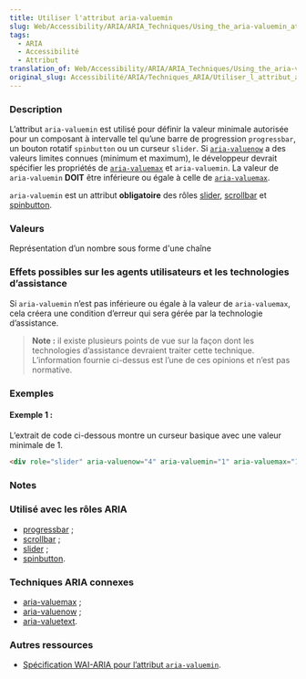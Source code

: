 ```yaml
---
title: Utiliser l'attribut aria-valuemin
slug: Web/Accessibility/ARIA/ARIA_Techniques/Using_the_aria-valuemin_attribute
tags:
  - ARIA
  - Accessibilité
  - Attribut
translation_of: Web/Accessibility/ARIA/ARIA_Techniques/Using_the_aria-valuemin_attribute
original_slug: Accessibilité/ARIA/Techniques_ARIA/Utiliser_l_attribut_aria-valuemin
---
```

### Description

L’attribut `aria-valuemin` est utilisé pour définir la valeur minimale autorisée pour un composant à intervalle tel qu’une barre de progression `progressbar`, un bouton rotatif `spinbutton` ou un curseur `slider`. Si [`aria-valuenow`](/fr/Accessibilité/ARIA/Techniques_ARIA/Utiliser_l_attribut_aria-valuenow) a des valeurs limites connues (minimum et maximum), le développeur devrait spécifier les propriétés de [`aria-valuemax`](/fr/Accessibilité/ARIA/Techniques_ARIA/Utiliser_l_attribut_aria-valuemax) et `aria-valuemin`. La valeur de `aria-valuemin` **DOIT** être inférieure ou égale à celle de [`aria-valuemax`](/fr/Accessibilité/ARIA/Techniques_ARIA/Utiliser_l_attribut_aria-valuemax).

`aria-valuemin` est un attribut **obligatoire** des rôles [slider](/fr/Accessibilité/ARIA/Techniques_ARIA/Utiliser_le_rôle_slider), [scrollbar](/fr/Accessibilité/ARIA/Techniques_ARIA/Utiliser_le_rôle_scrollbar) et [spinbutton](/fr/Accessibilité/ARIA/Techniques_ARIA/Utiliser_le_rôle_spinbutton).

### Valeurs

Représentation d’un nombre sous forme d'une chaîne

### Effets possibles sur les agents utilisateurs et les technologies d’assistance

Si `aria-valuemin` n’est pas inférieure ou égale à la valeur de `aria-valuemax`, cela créera une condition d’erreur qui sera gérée par la technologie d’assistance.

> **Note :** il existe plusieurs points de vue sur la façon dont les technologies d’assistance devraient traiter cette technique. L’information fournie ci-dessus est l’une de ces opinions et n’est pas normative.

### Exemples

#### Exemple 1&nbsp;:

L’extrait de code ci-dessous montre un curseur basique avec une valeur minimale de 1.

```html
<div role="slider" aria-valuenow="4" aria-valuemin="1" aria-valuemax="10">
```

### Notes

### Utilisé avec les rôles ARIA

- [progressbar](/fr/Accessibilité/ARIA/Techniques_ARIA/Utiliser_le_rôle_progressbar) ;
- [scrollbar](/fr/Accessibilité/ARIA/Techniques_ARIA/Utiliser_le_rôle_scrollbar) ;
- [slider](/fr/Accessibilité/ARIA/Techniques_ARIA/Utiliser_le_rôle_slider) ;
- [spinbutton](/fr/Accessibilité/ARIA/Techniques_ARIA/Utiliser_le_rôle_spinbutton).

### Techniques ARIA connexes

- [aria-valuemax](/fr/Accessibilité/ARIA/Techniques_ARIA/Utiliser_l_attribut_aria-valuemax) ;
- [aria-valuenow](/fr/Accessibilité/ARIA/Techniques_ARIA/Utiliser_l_attribut_aria-valuenow) ;
- [aria-valuetext](/fr/Accessibilité/ARIA/Techniques_ARIA/Utiliser_l_attribut_aria-valuetext).

### Autres ressources

- [Spécification WAI-ARIA pour l’attribut `aria-valuemin`](http://www.w3.org/TR/wai-aria/states_and_properties#aria-valuemin).
